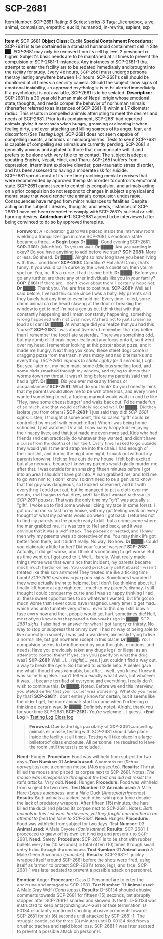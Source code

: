 # SCP-2681
Item Number: SCP-2681
Rating: 8
Series: series-3
Tags: _licensebox, alive, animal, compulsion, empathic, euclid, humanoid, in-rewrite, sapient, scp

---

**Item #:** SCP-2681
**Object Class:** Euclid
**Special Containment Procedures:** SCP-2681 is to be contained in a standard humanoid containment cell in Site ██. SCP-2681 may only be removed from its cell by level 2 personnel or higher. Subject's basic needs are to be maintained at all times to prevent the compulsion of SCP-2681-1 instances. Any instances of SCP-2681-1 that attempt to enter the facility are to be sedated immediately and brought into the facility for study. Every 48 hours, SCP-2681 must undergo personal therapy lasting anywhere between 1-3 hours.
SCP-2681's cell should be monitored at all times via security camera. Should the subject show signs of emotional instability, an approved psychologist is to be alerted immediately. If a psychologist is not available, SCP-2681 is to be sedated.
**Description:** SCP-2681 is a 30 year old human male of Nepali origin whose emotional state, thoughts, and needs compel the behavior of nonhuman animals (thereafter referred to as instances of SCP-2681-1) within a 1.7 kilometer radius. This results in compelled animals attempting to meet the desires and needs of SCP-2681. Prior to its containment, SCP-2681 had reported animals giving it carcasses when hungry, grooming or cleaning it when feeling dirty, and even attacking and killing sources of its anger, fear, and discomfort (_See Testing Log_). SCP-2681 does not seem capable of compelling insects, arachnids, or microorganisms. Tests to see if SCP-2681 is capable of compelling sea animals are currently pending.
SCP-2681 is generally anxious and agitated to those that communicate with it and prefers to be alone with very little to no contact. The subject is adept at speaking English, Nepali, Hindi, and Tharu.
SCP-2681 suffers from depression, intermittent explosive disorder, post-traumatic stress disorder, and has been assessed to having a moderate risk for suicide.  
SCP-2681 spends most of its free time practicing mental exercises that were recommended by approved therapists in order to control its emotional state.
SCP-2681 cannot seem to control its compulsion, and animals acting on a prior compulsion do not respond to changes in subject's physical and mental state that would render the animal's compulsion undesirable. Consequences have ranged from minor nuisances to fatalities. Despite acting on the subject's desires, thoughts, and needs, instances of SCP-2681-1 have not been recorded to comply with SCP-2681's suicidal or self-harming desires.
**Addendum A-1:** SCP-2681 agreed to be interviewed after being convinced to do so by approved therapists.
> **Foreword:** A Foundation guard was placed inside the interview room wielding a tranquilizer gun in case SCP-2681's emotional state became a threat.
**< Begin Log>**
> **Dr ████:** Good evening SCP-2681.
> **SCP-2681:** (_Mumbles_). To you as well.
> **Dr ████:** Are you settling in okay? Do you have anything to add before we start?
> **SCP-2681:** More or less. Go ahead.
> **Dr ████:** Alright so how long have you been living with this… condition?
> **SCP-2681:** Condition? Hahaha! Damn, that's funny. If you would call a curse by the Devil a condition, then you're spot on. Yea, no. It's a curse. I had it since birth.
> **Dr ████:** Before you go any further, are there any other individuals like you in your family?
> **SCP-2681:** If there are, I don't know about them. I certainly hope not.
> **Dr ████:** Thank you. You are free to continue.
> **SCP-2681:** Well as I said before, I've had this curse since I was a baby. My parents said they barely had any time to even hold me! Every time I cried, some damn animal can be heard clawing at the door or breaking the window to get to me! I'm not a genius but I think that with that constantly happening and I mean constantly happening, something wrong happened with me! Even now, it's hard not to just scream as loud as I can!
> **Dr ████:** At what age did you realize that you had this 'curse?'
> **SCP-2681:** I was about five-ish. I remember that day better than I remember the food I ate yesterday. There was something odd, but my dumb child brain never really put any focus onto it, so it went over my head. I remember looking at this poster about pizza, and it made me hungry. Next thing you know, these street dogs come in dragging pizza from the trash. It was moldy and had bite marks and everything. (_SCP-2681 appears to shake lightly for 3 seconds,_) Ugh. But yea, later on, my mom made some delicious smelling food, and some birds smashed through my window, and trying to shove their worms down my throat. It wasn't long before my parents said that I had a 'gift'.
> **Dr ████:** Did you ever make any friends or acquaintances?
> **SCP-2681:** What do you think? Do you honestly think that my parents would allow me to be with other kids, and every time I wanted something to eat, a fucking marmot would waltz in and be like "Hey, have some cheeseburger" and waltz back out. I'd be made fun of so much, and that would definitely not end well.
> **Dr ████:** Did they isolate you from others?
> **SCP-2681:** I just said they did! _SCP-2681 sighs_. Listen, I thought at some point, this so called "gift" could be controlled by myself with enough effort. When I was being home schooled, I just watched TV a lot. I saw many happy kids enjoying their happy lives, and that just made me even more sad. Kids who had friends and can practically do whatever they wanted, and didn't have a curse from the depths of Hell itself. Every time I asked to go outside, they would yell at me and strap me into the chair. I had enough of their bullshit, and during the night one night, I snuck out without my parents knowing. I felt so free outside my house. I felt both excited, but also nervous, because I knew my parents would gladly murder me after that. I was outside for an amazing fifteen minutes before I got into an area I shouldn't have got into. A man grabbed me, and told me to go with him to, I don't know. I didn't need to be a genius to know that this guy was dangerous, so I kicked, screamed, and bit with everything I could put out, but he managed to put a cloth over my mouth, and I began to feel dizzy and I felt like I wanted to throw up. _SCP-2681 pauses_. That was the only time my "gift" was actually a "gift". I woke up to find some wolves licking my face in some forest. I got up and ran so fast to my house, with my gut feeling weak on every thought of what my parents would do when I got back. I returned not to find my parents on the porch ready to kill, but a crime scene where the man grabbed me. He was torn to Hell and back, and it was obvious that it was a wolf attack. The pieces connected, and I knew then why my parents were so protective of me. You may think life got better from there, but it didn't really. No way. No how.
> **Dr ████:** Could you elaborate a little further? Did your 'curse' worsen?
> **SCP-2681:** Actually, it did get worse, and I think it's continuing to get worse. But as time went on, I got used to it. Well… barely. What really made things worse was that ever since that incident, my parents became much much harder on me. You could practically call it abuse! I wasn't treated like their son anymore! They treated me like a ticking time bomb! _SCP-2681 restrains crying and sighs._ Sometimes I wonder if they were actually trying to help me, but I don't like thinking about it. I finally left home at age eighteen… much to my parent's dismay. I still thought I could conquer my curse and I was so happy thinking I had all these sweet opportunities to do whatever I wanted, but life got so much worse than I ever could have imagined. Every time I'd get mad… which was unfortunately very often… even to this day I still blow a fuse every now and then, people would get hurt, sometimes die! Hell, most of you know what happened a few weeks ago in ████! _SCP-2681 sighs._ I also had no answer for when I got hungry or thirsty. No way to stop or suppress that on my own. I had no way of being able to live correctly in society. I was just a wanderer, aimlessly trying to live a normal life, but got nowhere! Except in this place!
> **Dr ████:** Your compulsion seems to be influenced by your thoughts, emotions, and needs. Have you previously taken any drugs legal or illegal as an attempt to control them? If yes, can you specify on what the drug was?
> **SCP-2681:** Well… I… (_sighs_)… yes. I just couldn't find a way out, a way to break the cycle. So I turned to outside help. A dealer gave me what I thought was cannabis, but after… well.. you know, I knew it was something else. I can't tell you exactly what it was, but whatever it was… I became terrified of everyone and everything. I really don't wish to continue this.
> **Dr ████:** Noted. Before we end this interview, you stated earlier that your 'curse' was worsening. What do you mean by that?
> **SCP-2681:** I don't entirely know for certain, but it seems like the older I get, the more animals start to come when I'm feeling or thinking a certain way.
> **Dr ████:** Definitely noted. Alright, thank you for your time SCP-2681.
> **SCP-2681:** You're welcome… I guess.
> <**End Log** >
[Testing Log](javascript:;)
[Close log](javascript:;)
> > **Foreword:** Due to the high possibility of SCP-2681 compelling animals en masse, testing with SCP-2681 should take place inside the facility at all times. Testing will take place in a large bulletproof glass enclosure. All personnel are required to leave the room until the test is concluded.
>   
>  **Need:** Hunger.
> **Procedure:** Food was withheld from subject for two days.
> **Test Number:** 01
> **Animals used:** A common rat (_Rattus norvegicus_) and a common mouse (_Mus musculus_).
> **Results:** The rat killed the mouse and placed its corpse next to SCP-2681.
> Notes: _The mouse was unresponsive throughout the test and did not resist the rat's attacks. Very odd._
> **Need:** Hunger.
> **Procedure:** Food was withheld from subject for two days.
> **Test Number:** 02
> **Animals used:** A Male Hare (_Lepus europaeus_) and a Male Duck (_Anas platyrhynchos_).
> **Results:** Both animals attacked each other with great force despite the lack of predatory weapons. After fifteen (15) minutes, the hare killed the duck and placed its corpse next to SCP-2681.
> Notes: _Both animals in this test were herbivores, yet they fought one another in an attempt to feed the loser to SCP-2681._
> **Need:** Hunger.
> **Procedure:** Food was withheld from subject for two days.
> **Test Number:** 03
> **Animal used:** A Male Coyote (_Canis latrans_)
> **Results:** SCP-2681-1 proceeded to gnaw off its own left hind leg and present it to SCP-2681.
> **Need:** Safety.
> **Procedure:** SCP-2681 is to be shot with rubber bullets every ten (10 seconds) in total of ten (10) times through small entry holes through the enclosure.
> **Test Number:** 01
> **Animal used:** A Male Green Anaconda (_Eunectes_).
> **Results:** SCP-2681-1 quickly wrapped itself around SCP-2681 before the shots were fired, using itself as 'armor' to protect SCP-2681's torso, legs, and face. SCP-2681-1 was later sedated to prevent a possible attack on personnel.  
> 
> **Emotion:** Anger.
> **Procedure:** Class D Personnel are to enter the enclosure and antagonize SCP-2681.
> **Test Number:** 01
> **Animal used:** A Male Gray Wolf (_Canis lupus_).
> **Results:** D-50134 shouted abusive comments towards SCP-2681 for fifteen (15) seconds, but abruptly stopped after SCP-2681-1 snarled and showed its teeth. D-50134 was instructed to keep antagonizing SCP-2681 or face termination. D-50134 reluctantly continued shouting abusive comments towards SCP-2681 for six (6) seconds until attacked by SCP-2681-1. The struggle continued for three (3) minutes until D-50134 died from a crushed trachea and rapid blood loss. SCP-2681-1 was later sedated to prevent a possible attack on personnel.